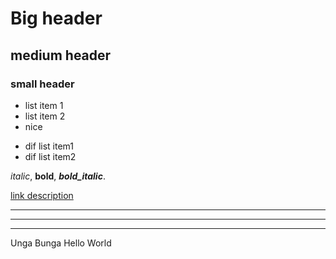 #  Big header

## medium header

### small header
* list item 1
* list item 2
* nice

- dif list item1
- dif list item2

*italic*, **bold**, ***bold_italic***.

[link description](https://github.com/SelamWorld)


----
---
***
Unga Bunga Hello World
